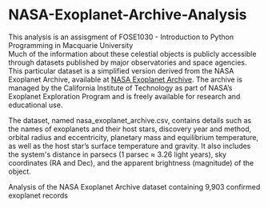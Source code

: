 # NASA-Exoplanet-Archive-Analysis
This analysis is an assisgment of FOSE1030 - Introduction to Python Programming in Macquarie University  
Much of the information about these celestial objects is publicly accessible through datasets published by major observatories and space agencies. This particular dataset is a simplified version derived from the NASA Exoplanet Archive, available at [NASA Exoplanet Archive](https://exoplanetarchive.ipac.caltech.edu/cgi-bin/TblView/nph-tblView?app=ExoTbls&config=PS). The archive is managed by the California Institute of Technology as part of NASA’s Exoplanet Exploration Program and is freely available for research and educational use.

The dataset, named nasa_exoplanet_archive.csv, contains details such as the names of exoplanets and their host stars, discovery year and method, orbital radius and eccentricity, planetary mass and equilibrium temperature, as well as the host star’s surface temperature and gravity. It also includes the system's distance in parsecs (1 parsec ≈ 3.26 light years), sky coordinates (RA and Dec), and the apparent brightness (magnitude) of the object.

Analysis of the NASA Exoplanet Archive dataset containing 9,903 confirmed exoplanet records
